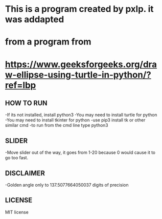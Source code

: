 # This is a program created by pxlp. it was addapted
# from a program from
# https://www.geeksforgeeks.org/draw-ellipse-using-turtle-in-python/?ref=lbp


HOW TO RUN
---------------------
-If its not installed, install python3
-You may need to install turtle for python
-You may need to install tkinter for python
-use pip3 install tk or other similar cmd
-to run from the cmd line type python3 <filename>

SLIDER
--------------------
-Move slider out of the way, it goes from 1-20 because 0 would
cause it to go too fast.

DISCLAIMER
---------------------
-Golden angle only to 137.5077664050037 digits of precision

LICENSE
---------------------
MIT license
